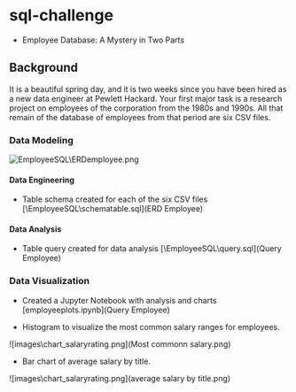 # sql-challenge
 - Employee Database: A Mystery in Two Parts

## Background

It is a beautiful spring day, and it is two weeks since you have been hired as a new data engineer at Pewlett Hackard. Your first major task is a research project on employees of the corporation from the 1980s and 1990s. All that remain of the database of employees from that period are six CSV files.

### Data Modeling

![EmployeeSQL\ERDemployee.png](ERD.png)

#### Data Engineering

* Table schema created for each of the six CSV files [\EmployeeSQL\schematable.sql](ERD Employee)

#### Data Analysis

* Table query created for data analysis [\EmployeeSQL\query.sql](Query Employee)

### Data Visualization 
* Created a Jupyter Notebook with analysis and charts [employeeplots.ipynb](Query Employee)

* Histogram to visualize the most common salary ranges for employees.

![images\chart_salaryrating.png](Most commonn salary.png)

* Bar chart of average salary by title.

![images\chart_salaryrating.png](average salary by title.png)